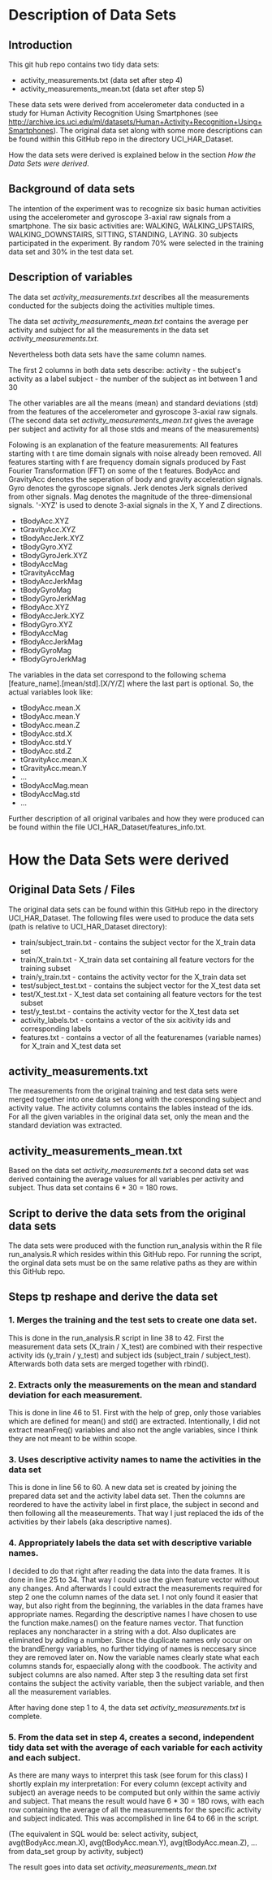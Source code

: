 # Description of Data Sets

## Introduction
This git hub repo contains two tidy data sets:
* activity_measurements.txt (data set after step 4)
* activity_measurements_mean.txt (data set after step 5)

These data sets were derived from accelerometer data conducted in a study for Human Activity Recognition Using Smartphones (see http://archive.ics.uci.edu/ml/datasets/Human+Activity+Recognition+Using+Smartphones).
The original data set along with some more descriptions can be found within this GitHub repo in the directory UCI_HAR_Dataset.

How the data sets were derived is explained below in the section *How the Data Sets were derived*.

## Background of data sets
The intention of the experiment was to recognize six basic human activities using the accelerometer and gyroscope 3-axial raw signals from a smartphone.
The six basic activities are: WALKING, WALKING_UPSTAIRS, WALKING_DOWNSTAIRS, SITTING, STANDING, LAYING.
30 subjects participated in the experiment. By random 70% were selected in the training data set and 30% in the test data set.

## Description of variables
The data set *activity_measurements.txt* describes all the measurements conducted for the subjects doing the activities multiple times. 

The data set *activity_measurements_mean.txt* contains the average per activity and subject for all the measurements in the data set *activity_measurements.txt*.

Nevertheless both data sets have the same column names.

The first 2 columns in both data sets describe:
activity - the subject's activity as a label
subject - the number of the subject as int between 1 and 30

The other variables are all the means (mean) and standard deviations (std) from the features of the accelerometer and gyroscope 3-axial raw signals. (The second data set 
*activity_measurements_mean.txt* gives the average per subject and activity for all those stds and means of the measurements)

Folowing is an explanation of the feature measurements:
All features starting with t are time domain signals with noise already been removed.
All features starting with f are frequency domain signals produced by Fast Fourier Transformation (FFT) on some of the t features.
BodyAcc and GravityAcc denotes the seperation of body and gravity acceleration signals.
Gyro denotes the gyroscope signals.
Jerk denotes Jerk signals derived from other signals.
Mag denotes the magnitude of the three-dimensional signals.
'-XYZ' is used to denote 3-axial signals in the X, Y and Z directions.

* tBodyAcc.XYZ
* tGravityAcc.XYZ
* tBodyAccJerk.XYZ
* tBodyGyro.XYZ
* tBodyGyroJerk.XYZ
* tBodyAccMag
* tGravityAccMag
* tBodyAccJerkMag
* tBodyGyroMag
* tBodyGyroJerkMag
* fBodyAcc.XYZ
* fBodyAccJerk.XYZ
* fBodyGyro.XYZ
* fBodyAccMag
* fBodyAccJerkMag
* fBodyGyroMag
* fBodyGyroJerkMag

The variables in the data set correspond to the following schema [feature_name].[mean/std].[X/Y/Z] where the last part is optional.
So, the actual variables look like:
* tBodyAcc.mean.X
* tBodyAcc.mean.Y
* tBodyAcc.mean.Z
* tBodyAcc.std.X
* tBodyAcc.std.Y
* tBodyAcc.std.Z
* tGravityAcc.mean.X
* tGravityAcc.mean.Y
* ...
* tBodyAccMag.mean
* tBodyAccMag.std
* ...

Further description of all original varibales and how they were produced can be found within the file UCI_HAR_Dataset/features_info.txt.

# How the Data Sets were derived

## Original Data Sets / Files
The original data sets can be found within this GitHub repo in the directory UCI_HAR_Dataset. 
The following files were used to produce the data sets (path is relative to UCI_HAR_Dataset directory):
* train/subject_train.txt - contains the subject vector for the X_train data set
* train/X_train.txt - X_train data set containing all feature vectors for the training subset
* train/y_train.txt - contains the activity vector for the X_train data set
* test/subject_test.txt - contains the subject vector for the X_test data set
* test/X_test.txt - X_test data set containing all feature vectors for the test subset
* test/y_test.txt - contains the activity vector for the X_test data set
* activity_labels.txt - contains a vector of the six acitivity ids and corresponding labels
* features.txt - contains a vector of all the featurenames (variable names) for X_train and X_test data set
	
## activity_measurements.txt
The measurements from the original training and test data sets were merged together into one data set along with the coresponding subject and activity value.
The activity columns contains the lables instead of the ids.
For all the given variables in the original data set, only the mean and the standard deviation was extracted.

## activity_measurements_mean.txt
Based on the data set *activity_measurements.txt* a second data set was derived containing the average values for all variables per activity and subject.
Thus data set contains 6 * 30 = 180 rows.

## Script to derive the data sets from the original data sets
The data sets were produced with the function run_analysis within the R file run_analysis.R which resides within this GitHub repo.
For running the script, the orginal data sets must be on the same relative paths as they are within this GitHub repo.

## Steps tp reshape and derive the data set
### 1. Merges the training and the test sets to create one data set.
This is done in the run_analysis.R script in line 38 to 42.
First the measurement data sets (X_train / X_test) are combined with their respective activity ids (y_train / y_test) and subject ids (subject_train / subject_test).
Afterwards both data sets are merged together with rbind().

### 2. Extracts only the measurements on the mean and standard deviation for each measurement.
This is done in line 46 to 51.
First with the help of grep, only those variables which are defined for mean() and std() are extracted. Intentionally, I did not extract meanFreq() variables and also not the angle variables, since I think they are not meant to be within scope.

### 3. Uses descriptive activity names to name the activities in the data set
This is done in line 56 to 60.
A new data set is created by joining the prepared data set and the activity label data set. Then the columns are reordered to have the activity label in first place, the subject in second and then following all the measeurements.
That way I just replaced the ids of the activities by their labels (aka descriptive names).

### 4. Appropriately labels the data set with descriptive variable names.
I decided to do that right after reading the data into the data frames. It is done in line 25 to 34.
That way I could use the given feature vector without any changes. And afterwards I could extract the measurements required for step 2 one the column names of the data set.
I not only found it easier that way, but also right from the beginning, the variables in the data frames have appropriate names.
Regarding the descriptive names I have chosen to use the function make.names() on the feature names vector. That function replaces any noncharacter in a string with a dot. Also duplicates are eliminated by adding a number. Since the duplicate names only occur on the brandEnergy variables, no further tidying of names is neccesary since they are removed later on.
Now the variable names clearly state what each columns stands for, espaecially along with the coodbook.
The activity and subject columns are also named. After step 3 the resulting data set first contains the subject the activity variable, then the subject variable, and then all the measurement variables.

After having done step 1 to 4, the data set *activity_measurements.txt* is complete.

### 5. From the data set in step 4, creates a second, independent tidy data set with the average of each variable for each activity and each subject.
As there are many ways to interpret this task (see forum for this class) I shortly explain my interpretation:
For every column (except activity and subject) an average needs to be computed but only within the same activiy and subject.
That means the result would have 6 * 30 = 180 rows, with each row containing the average of all the measurements for the specific activity and subject indicated.
This was accomplished in line 64 to 66 in the script.

(The equivalent in SQL would be:
select activity, subject, avg(tBodyAcc.mean.X), avg(tBodyAcc.mean.Y), avg(tBodyAcc.mean.Z), ... 
from data_set 
group by activity, subject)

The result goes into data set *activity_measurements_mean.txt*